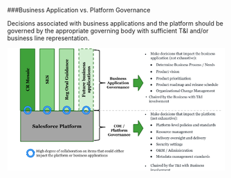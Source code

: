 ###Business Application vs. Platform Governance

Decisions associated with business applications and the platform should be governed by the appropriate governing body with sufficient T&I and/or business line representation.

![operations](img/operations.png)